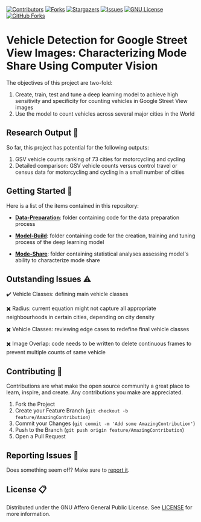 [![Contributors][contributors-shield]][contributors-url]
[![Forks][forks-shield]][forks-url]
[![Stargazers][stars-shield]][stars-url]
[![Issues][issues-shield]][issues-url]
[![GNU License][license-shield]][license-url]
[![GitHub Forks](https://img.shields.io/github/forks/Vehicle-detection-for-mode-share/Vehicle-Detection.svg?style=social&label=Fork&maxAge=2592000)](https://github.com/Vehicle-detection-for-mode-share/Vehicle-Detection/network)


# Vehicle Detection for Google Street View Images: Characterizing Mode Share Using Computer Vision

The objectives of this project are two-fold:

1. Create, train, test and tune a deep learning model to achieve high sensitivity and specificity for counting vehicles in Google Street View images
2. Use the model to count vehicles across several major cities in the World

## Research Output :postbox:

So far, this project has potential for the following outputs:

1. GSV vehicle counts ranking of 73 cities for motorcycling and cycling
2. Detailed comparison: GSV vehicle counts versus control travel or census data for motorcycling and cycling in a small number of cities

## Getting Started :rocket:

Here is a list of the items contained in this repository:

- **[Data-Preparation](https://github.com/Vehicle-detection-for-mode-share/Vehicle-Detection/tree/master/Data-Preparation)**: folder containing code for the data preparation process

- **[Model-Build](https://github.com/Vehicle-detection-for-mode-share/Vehicle-Detection/tree/master/Model-Build)**: folder containing code for the creation, training and tuning process of the deep learning model

- **[Mode-Share](https://github.com/Vehicle-detection-for-mode-share/Vehicle-Detection/tree/master/Mode-Share)**: folder containing statistical analyses assessing model's ability to characterize mode share

## Outstanding Issues :warning:

:heavy_check_mark: Vehicle Classes: defining main vehicle classes

:heavy_multiplication_x: Radius: current equation might not capture all appropriate neighbourhoods in certain cities, depending on city density

:heavy_multiplication_x: Vehicle Classes: reviewing edge cases to redefine final vehicle classes

:heavy_multiplication_x: Image Overlap: code needs to be written to delete continuous frames to prevent multiple counts of same vehicle

## Contributing :pencil:

Contributions are what make the open source community a great place to learn, inspire, and create. Any contributions you make are appreciated.

1. Fork the Project
2. Create your Feature Branch (`git checkout -b feature/AmazingContribution`)
3. Commit your Changes (`git commit -m 'Add some AmazingContribution'`)
4. Push to the Branch (`git push origin feature/AmazingContribution`)
5. Open a Pull Request

## Reporting Issues :open_file_folder:

Does something seem off? Make sure to [report it](https://github.com/Vehicle-detection-for-mode-share/Vehicle-Detection/issues).

## License :clipboard:

Distributed under the GNU Affero General Public License. See [LICENSE](https://github.com/Vehicle-detection-for-mode-share/Vehicle-Detection/blob/master/LICENSE) for more information.

<!-- MARKDOWN LINKS & IMAGES -->
<!-- https://www.markdownguide.org/basic-syntax/#reference-style-links -->
[contributors-shield]: https://img.shields.io/badge/contributors-2-blue
[contributors-url]: https://github.com/Vehicle-detection-for-mode-share/Vehicle-Detection/graphs/contributors
[forks-shield]: https://img.shields.io/badge/forks-0-brightgreen
[forks-url]: https://github.com/Vehicle-detection-for-mode-share/Vehicle-Detection/network/members
[stars-shield]: https://img.shields.io/badge/stars-0-yellow
[stars-url]: https://github.com/Vehicle-detection-for-mode-share/Vehicle-Detection/stargazers
[issues-shield]: https://img.shields.io/badge/issues-0%20open-brightgreen
[issues-url]: https://github.com/Vehicle-detection-for-mode-share/Vehicle-Detection/issues
[license-shield]: https://img.shields.io/badge/license-AGPL-blue
[license-url]: https://github.com/Vehicle-detection-for-mode-share/Vehicle-Detection/blob/master/LICENSE

